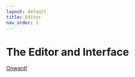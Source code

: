 ```yaml
---
layout: default
title: Editor
nav_order: 3
---
```


# The Editor and Interface

[Onward!](examples/index.md)
